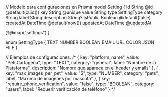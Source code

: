 // Modelo para configuraciones en Prisma
model Setting {
  id        String   @id @default(cuid())
  key       String   @unique
  value     String
  type      SettingType
  category  String
  label     String
  description String?
  isPublic  Boolean  @default(false)
  createdAt DateTime @default(now())
  updatedAt DateTime @updatedAt
  
  @@map("settings")
}

enum SettingType {
  TEXT
  NUMBER
  BOOLEAN
  EMAIL
  URL
  COLOR
  JSON
  FILE
}

// Ejemplos de configuraciones:
/*
{
  key: "platform_name",
  value: "PetsCartagena",
  type: "TEXT",
  category: "general",
  label: "Nombre de la Plataforma",
  description: "Nombre que aparece en el header y emails"
},
{
  key: "max_images_per_pet", 
  value: "5",
  type: "NUMBER",
  category: "pets",
  label: "Máximo de imágenes por mascota"
},
{
  key: "require_phone_verification",
  value: "false", 
  type: "BOOLEAN",
  category: "users",
  label: "Requerir verificación de teléfono"
}
*/